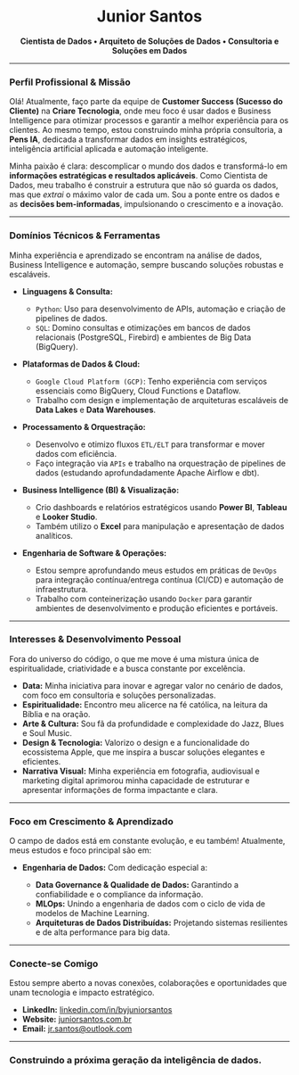 <div align="center">
  <h1>Junior Santos</h1>
  <p><strong>Cientista de Dados • Arquiteto de Soluções de Dados • Consultoria e Soluções em Dados</strong></p>
</div>

---

### Perfil Profissional & Missão

Olá! Atualmente, faço parte da equipe de **Customer Success (Sucesso do Cliente)** na **Criare Tecnologia**, onde meu foco é usar dados e Business Intelligence para otimizar processos e garantir a melhor experiência para os clientes. Ao mesmo tempo, estou construindo minha própria consultoria, a **Pens IA**, dedicada a transformar dados em insights estratégicos, inteligência artificial aplicada e automação inteligente.

Minha paixão é clara: descomplicar o mundo dos dados e transformá-lo em **informações estratégicas e resultados aplicáveis**. Como Cientista de Dados, meu trabalho é construir a estrutura que não só guarda os dados, mas que *extrai* o máximo valor de cada um. Sou a ponte entre os dados e as **decisões bem-informadas**, impulsionando o crescimento e a inovação.

---

### Domínios Técnicos & Ferramentas

Minha experiência e aprendizado se encontram na análise de dados, Business Intelligence e automação, sempre buscando soluções robustas e escaláveis.

* **Linguagens & Consulta:**
    * `Python`: Uso para desenvolvimento de APIs, automação e criação de pipelines de dados.
    * `SQL`: Domino consultas e otimizações em bancos de dados relacionais (PostgreSQL, Firebird) e ambientes de Big Data (BigQuery).

* **Plataformas de Dados & Cloud:**
    * `Google Cloud Platform (GCP)`: Tenho experiência com serviços essenciais como BigQuery, Cloud Functions e Dataflow.
    * Trabalho com design e implementação de arquiteturas escaláveis de **Data Lakes** e **Data Warehouses**.

* **Processamento & Orquestração:**
    * Desenvolvo e otimizo fluxos `ETL/ELT` para transformar e mover dados com eficiência.
    * Faço integração via `APIs` e trabalho na orquestração de pipelines de dados (estudando aprofundadamente Apache Airflow e dbt).

* **Business Intelligence (BI) & Visualização:**
    * Crio dashboards e relatórios estratégicos usando **Power BI**, **Tableau** e **Looker Studio**.
    * Também utilizo o **Excel** para manipulação e apresentação de dados analíticos.

* **Engenharia de Software & Operações:**
    * Estou sempre aprofundando meus estudos em práticas de `DevOps` para integração contínua/entrega contínua (CI/CD) e automação de infraestrutura.
    * Trabalho com conteinerização usando `Docker` para garantir ambientes de desenvolvimento e produção eficientes e portáveis.

---

### Interesses & Desenvolvimento Pessoal

Fora do universo do código, o que me move é uma mistura única de espiritualidade, criatividade e a busca constante por excelência.

* **Data:** Minha iniciativa para inovar e agregar valor no cenário de dados, com foco em consultoria e soluções personalizadas.
* **Espiritualidade:** Encontro meu alicerce na fé católica, na leitura da Bíblia e na oração.
* **Arte & Cultura:** Sou fã da profundidade e complexidade do Jazz, Blues e Soul Music.
* **Design & Tecnologia:** Valorizo o design e a funcionalidade do ecossistema Apple, que me inspira a buscar soluções elegantes e eficientes.
* **Narrativa Visual:** Minha experiência em fotografia, audiovisual e marketing digital aprimorou minha capacidade de estruturar e apresentar informações de forma impactante e clara.

---

### Foco em Crescimento & Aprendizado

O campo de dados está em constante evolução, e eu também! Atualmente, meus estudos e foco principal são em:

* **Engenharia de Dados:** Com dedicação especial a:
  
    * **Data Governance & Qualidade de Dados:** Garantindo a confiabilidade e o compliance da informação.
    * **MLOps:** Unindo a engenharia de dados com o ciclo de vida de modelos de Machine Learning.
    * **Arquiteturas de Dados Distribuídas:** Projetando sistemas resilientes e de alta performance para big data.

---

### Conecte-se Comigo

Estou sempre aberto a novas conexões, colaborações e oportunidades que unam tecnologia e impacto estratégico.

* **LinkedIn:** [linkedin.com/in/byjuniorsantos](https://www.linkedin.com/in/byjuniorsantos)
* **Website:** [juniorsantos.com.br](https://juniorsantos.com.br)
* **Email:** [jr.santos@outlook.com](mailto:jr.santos@outlook.com)

---

### **Construindo a próxima geração da inteligência de dados.**
